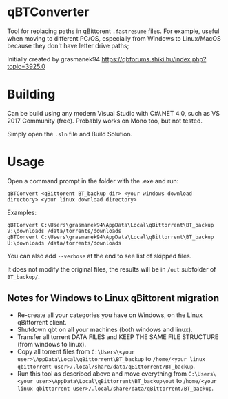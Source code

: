 # qBTConverter
Tool for replacing paths in qBittorent `.fastresume` files.
For example, useful when moving to different PC/OS, especially from Windows to Linux/MacOS because they don't have letter drive paths;

Initially created by grasmanek94 https://qbforums.shiki.hu/index.php?topic=3925.0

# Building

Can be build using any modern Visual Studio with C#/.NET 4.0, such as VS 2017 Community (free). Probably works on Mono too, but not tested.

Simply open the `.sln` file and Build Solution.

# Usage

Open a command prompt in the folder with the .exe and run: 

    qBTConvert <qBittorent BT_backup dir> <your windows download directory> <your linux download directory>
    
Examples:

    qBTConvert C:\Users\grasmanek94\AppData\Local\qBittorrent\BT_backup V:\downloads /data/torrents/downloads
    qBTConvert C:\Users\grasmanek94\AppData\Local\qBittorrent\BT_backup U:\downloads /data/torrents/downloads
    
You can also add `--verbose` at the end to see list of skipped files.

It does not modify the original files, the results will be in `/out` subfolder of `BT_backup/`.

## Notes for Windows to Linux qBittorent migration

- Re-create all your categories you have on Windows, on the Linux qBittorrent client.
- Shutdown qbt on all your machines (both windows and linux).
- Transfer all torrent DATA FILES and KEEP THE SAME FILE STRUCTURE (from windows to linux).
- Copy all torrent files from `C:\Users\<your user>\AppData\Local\qBittorrent\BT_backup` to `/home/<your linux qbittorrent user>/.local/share/data/qBittorrent/BT_backup`.
- Run this tool as described above and move everything from `C:\Users\<your user>\AppData\Local\qBittorrent\BT_backup\out` to /`home/<your linux qbittorrent user>/.local/share/data/qBittorrent/BT_backup`.
